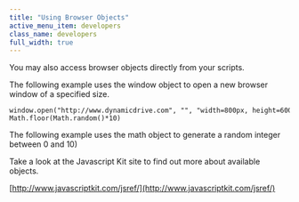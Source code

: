 ```yaml
---
title: "Using Browser Objects"
active_menu_item: developers
class_name: developers
full_width: true
---
```



You may also access browser objects directly from your scripts.

The following example uses the window object to open a new browser window of a specified size.

    window.open("http://www.dynamicdrive.com", "", "width=800px, height=600px, resizable")
    Math.floor(Math.random()*10)
   

The following example uses the math object to generate a random integer between 0 and 10)

Take a look at the Javascript Kit site to find out more about available objects.

[http://www.javascriptkit.com/jsref/](http://www.javascriptkit.com/jsref/)

